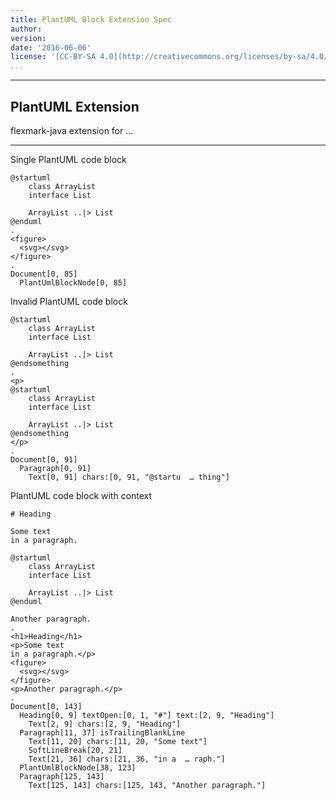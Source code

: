 ```yaml
---
title: PlantUML Block Extension Spec
author:
version:
date: '2016-06-06'
license: '[CC-BY-SA 4.0](http://creativecommons.org/licenses/by-sa/4.0/)'
...
```


---

## PlantUML Extension

flexmark-java extension for ...

---

Single PlantUML code block

```````````````````````````````` example PlantUML Block Extension: 1
@startuml
    class ArrayList
    interface List
    
    ArrayList ..|> List
@enduml
.
<figure>
  <svg></svg>
</figure>
.
Document[0, 85]
  PlantUmlBlockNode[0, 85]
````````````````````````````````


Invalid PlantUML code block

```````````````````````````````` example PlantUML Block Extension: 2
@startuml
    class ArrayList
    interface List
    
    ArrayList ..|> List
@endsomething
.
<p>
@startuml
    class ArrayList
    interface List
    
    ArrayList ..|> List
@endsomething
</p>
.
Document[0, 91]
  Paragraph[0, 91]
    Text[0, 91] chars:[0, 91, "@startu  … thing"]
````````````````````````````````

PlantUML code block with context

```````````````````````````````` example PlantUML Block Extension: 3
# Heading

Some text
in a paragraph.

@startuml
    class ArrayList
    interface List
    
    ArrayList ..|> List
@enduml

Another paragraph.
.
<h1>Heading</h1>
<p>Some text
in a paragraph.</p>
<figure>
  <svg></svg>
</figure>
<p>Another paragraph.</p>
.
Document[0, 143]
  Heading[0, 9] textOpen:[0, 1, "#"] text:[2, 9, "Heading"]
    Text[2, 9] chars:[2, 9, "Heading"]
  Paragraph[11, 37] isTrailingBlankLine
    Text[11, 20] chars:[11, 20, "Some text"]
    SoftLineBreak[20, 21]
    Text[21, 36] chars:[21, 36, "in a  … raph."]
  PlantUmlBlockNode[38, 123]
  Paragraph[125, 143]
    Text[125, 143] chars:[125, 143, "Another paragraph."]
````````````````````````````````